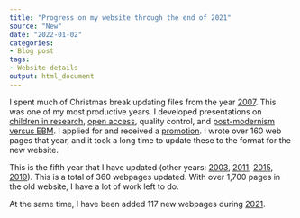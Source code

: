 ```yaml
---
title: "Progress on my website through the end of 2021"
source: "New"
date: "2022-01-02"
categories:
- Blog post
tags:
- Website details
output: html_document
---
```


I spent much of Christmas break updating files from the year [2007][si07]. This was one of my most productive years. I developed presentations on [children in research][sich], [open access][sioa], quality control, and [post-modernism versus EBM][sipo]. I applied for and received a [promotion][sipr]. I wrote over 160 web pages that year, and it took a long time to update these to the format for the new website.

This is the fifth year that I have updated (other years: [2003][si03], [2011][si11], [2015][si15], [2019][si19]). This is a total of 360 webpages updated. With over 1,700 pages in the old website, I have a lot of work left to do.

At the same time, I have been added 117 new webpages during [2021][si21].

[si03]: http://new.pmean.com/2003/
[si07]: http://new.pmean.com/2007/
[si11]: http://new.pmean.com/2011/
[si15]: http://new.pmean.com/2015/
[si19]: http://new.pmean.com/2019/
[si21]: http://new.pmean.com/2021/

[sioa]: http://new.pmean.com/OATalk/
[sidi]: http://new.pmean.com/DiagnosticTalk/
[sipo]: http://new.pmean.com/postmodern-assault/
[sipr]: http://new.pmean.com/Promotion/
[sich]: http://new.pmean.com/PediatricResearch/
